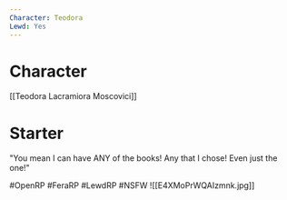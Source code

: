 ```yaml
---
Character: Teodora
Lewd: Yes
---
```

# Character
[[Teodora Lacramiora Moscovici]]
# Starter
"You mean I can have ANY of the books! Any that I chose! Even just the one!" 

#OpenRP #FeraRP #LewdRP #NSFW
![[E4XMoPrWQAIzmnk.jpg]]